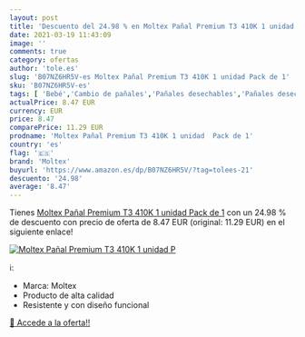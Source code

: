 ```yaml
---
layout: post
title: 'Descuento del 24.98 % en Moltex Pañal Premium T3 410K 1 unidad  P'
date: 2021-03-19 11:43:09
image: ''
comments: true
category: ofertas
author: 'tole.es'
slug: 'B07NZ6HR5V-es Moltex Pañal Premium T3 410K 1 unidad Pack de 1'
sku: 'B07NZ6HR5V-es'
tags: [ 'Bebé','Cambio de pañales','Pañales desechables','Pañales desechables para bebés','Pañales para bebé','moltex','pañal', ]
actualPrice: 8.47 EUR
currency: EUR
price: 8.47
comparePrice: 11.29 EUR
prodname: 'Moltex Pañal Premium T3 410K 1 unidad  Pack de 1'
country: 'es'
flag: '🇪🇸'
brand: 'Moltex'
buyurl: 'https://www.amazon.es/dp/B07NZ6HR5V/?tag=tolees-21'
descuento: '24.98'
average: '8.47'
---
```


Tienes [Moltex Pañal Premium T3 410K 1 unidad  Pack de 1](https://www.amazon.es/dp/B07NZ6HR5V/?tag=tolees-21) con un 24.98 % de descuento con precio de oferta de 8.47 EUR (original: 11.29 EUR) en el siguiente enlace!

[![Moltex Pañal Premium T3 410K 1 unidad  P]()](https://www.amazon.es/dp/B07NZ6HR5V/?tag=tolees-21)

ℹ️:

- Marca: Moltex
- Producto de alta calidad
- Resistente y con diseño funcional

[🛒 Accede a la oferta!!](https://www.amazon.es/dp/B07NZ6HR5V/?tag=tolees-21)
